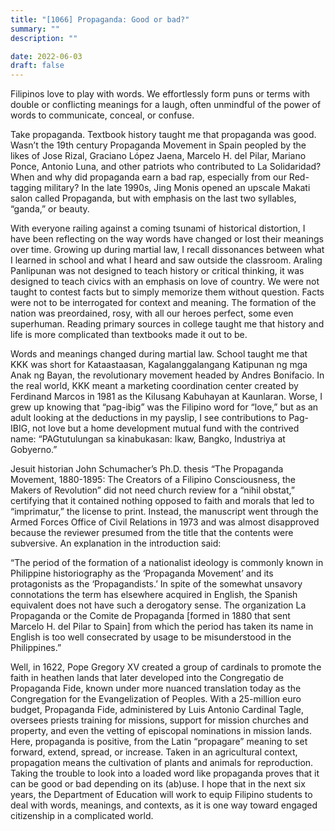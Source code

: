 ```yaml
---
title: "[1066] Propaganda: Good or bad?"
summary: ""
description: ""

date: 2022-06-03
draft: false
---
```


Filipinos love to play with words. We effortlessly form puns or terms with double or conflicting meanings for a laugh, often unmindful of the power of words to communicate, conceal, or confuse.

Take propaganda. Textbook history taught me that propaganda was good. Wasn’t the 19th century Propaganda Movement in Spain peopled by the likes of Jose Rizal, Graciano López Jaena, Marcelo H. del Pilar, Mariano Ponce, Antonio Luna, and other patriots who contributed to La Solidaridad? When and why did propaganda earn a bad rap, especially from our Red-tagging military? In the late 1990s, Jing Monis opened an upscale Makati salon called Propaganda, but with emphasis on the last two syllables, “ganda,” or beauty.

With everyone railing against a coming tsunami of historical distortion, I have been reflecting on the way words have changed or lost their meanings over time. Growing up during martial law, I recall dissonances between what I learned in school and what I heard and saw outside the classroom. Araling Panlipunan was not designed to teach history or critical thinking, it was designed to teach civics with an emphasis on love of country. We were not taught to contest facts but to simply memorize them without question. Facts were not to be interrogated for context and meaning. The formation of the nation was preordained, rosy, with all our heroes perfect, some even superhuman. Reading primary sources in college taught me that history and life is more complicated than textbooks made it out to be.

Words and meanings changed during martial law. School taught me that KKK was short for Kataastaasan, Kagalanggalangang Katipunan ng mga Anak ng Bayan, the revolutionary movement headed by Andres Bonifacio. In the real world, KKK meant a marketing coordination center created by Ferdinand Marcos in 1981 as the Kilusang Kabuhayan at Kaunlaran. Worse, I grew up knowing that “pag-ibig” was the Filipino word for “love,” but as an adult looking at the deductions in my payslip, I see contributions to Pag-IBIG, not love but a home development mutual fund with the contrived name: “PAGtutulungan sa kinabukasan: Ikaw, Bangko, Industriya at Gobyerno.”

Jesuit historian John Schumacher’s Ph.D. thesis “The Propaganda Movement, 1880-1895: The Creators of a Filipino Consciousness, the Makers of Revolution” did not need church review for a “nihil obstat,” certifying that it contained nothing opposed to faith and morals that led to “imprimatur,” the license to print. Instead, the manuscript went through the Armed Forces Office of Civil Relations in 1973 and was almost disapproved because the reviewer presumed from the title that the contents were subversive. An explanation in the introduction said:

“The period of the formation of a nationalist ideology is commonly known in Philippine historiography as the ‘Propaganda Movement’ and its protagonists as the ‘Propagandists.’ In spite of the somewhat unsavory connotations the term has elsewhere acquired in English, the Spanish equivalent does not have such a derogatory sense. The organization La Propaganda or the Comite de Propaganda [formed in 1880 that sent Marcelo H. del Pilar to Spain] from which the period has taken its name in English is too well consecrated by usage to be misunderstood in the Philippines.”

Well, in 1622, Pope Gregory XV created a group of cardinals to promote the faith in heathen lands that later developed into the Congregatio de Propaganda Fide, known under more nuanced translation today as the Congregation for the Evangelization of Peoples. With a 25-million euro budget, Propaganda Fide, administered by Luis Antonio Cardinal Tagle, oversees priests training for missions, support for mission churches and property, and even the vetting of episcopal nominations in mission lands. Here, propaganda is positive, from the Latin “propagare” meaning to set forward, extend, spread, or increase. Taken in an agricultural context, propagation means the cultivation of plants and animals for reproduction. Taking the trouble to look into a loaded word like propaganda proves that it can be good or bad depending on its (ab)use. I hope that in the next six years, the Department of Education will work to equip Filipino students to deal with words, meanings, and contexts, as it is one way toward engaged citizenship in a complicated world.
